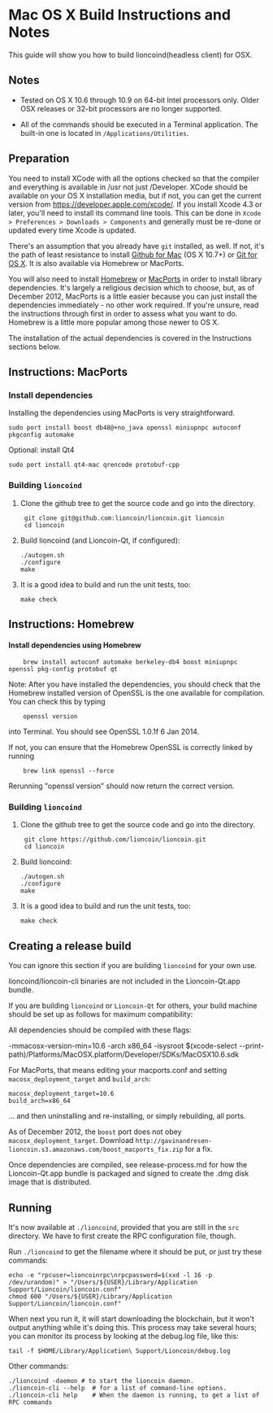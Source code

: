 Mac OS X Build Instructions and Notes
====================================
This guide will show you how to build lioncoind(headless client) for OSX.

Notes
-----

* Tested on OS X 10.6 through 10.9 on 64-bit Intel processors only.
Older OSX releases or 32-bit processors are no longer supported.

* All of the commands should be executed in a Terminal application. The
built-in one is located in `/Applications/Utilities`.

Preparation
-----------

You need to install XCode with all the options checked so that the compiler
and everything is available in /usr not just /Developer. XCode should be
available on your OS X installation media, but if not, you can get the
current version from https://developer.apple.com/xcode/. If you install
Xcode 4.3 or later, you'll need to install its command line tools. This can
be done in `Xcode > Preferences > Downloads > Components` and generally must
be re-done or updated every time Xcode is updated.

There's an assumption that you already have `git` installed, as well. If
not, it's the path of least resistance to install [Github for Mac](https://mac.github.com/)
(OS X 10.7+) or
[Git for OS X](https://code.google.com/p/git-osx-installer/). It is also
available via Homebrew or MacPorts.

You will also need to install [Homebrew](http://brew.sh)
or [MacPorts](https://www.macports.org/) in order to install library
dependencies. It's largely a religious decision which to choose, but, as of
December 2012, MacPorts is a little easier because you can just install the
dependencies immediately - no other work required. If you're unsure, read
the instructions through first in order to assess what you want to do.
Homebrew is a little more popular among those newer to OS X.

The installation of the actual dependencies is covered in the Instructions
sections below.

Instructions: MacPorts
----------------------

### Install dependencies

Installing the dependencies using MacPorts is very straightforward.

    sudo port install boost db48@+no_java openssl miniupnpc autoconf pkgconfig automake

Optional: install Qt4

    sudo port install qt4-mac qrencode protobuf-cpp

### Building `lioncoind`

1. Clone the github tree to get the source code and go into the directory.

        git clone git@github.com:lioncoin/lioncoin.git lioncoin
        cd lioncoin

2.  Build lioncoind (and Lioncoin-Qt, if configured):

        ./autogen.sh
        ./configure
        make

3.  It is a good idea to build and run the unit tests, too:

        make check

Instructions: Homebrew
----------------------

#### Install dependencies using Homebrew

        brew install autoconf automake berkeley-db4 boost miniupnpc openssl pkg-config protobuf qt

Note: After you have installed the dependencies, you should check that the Homebrew installed version of OpenSSL is the one available for compilation. You can check this by typing

        openssl version

into Terminal. You should see OpenSSL 1.0.1f 6 Jan 2014.

If not, you can ensure that the Homebrew OpenSSL is correctly linked by running

        brew link openssl --force

Rerunning "openssl version" should now return the correct version.

### Building `lioncoind`

1. Clone the github tree to get the source code and go into the directory.

        git clone https://github.com/lioncoin/lioncoin.git
        cd lioncoin

2.  Build lioncoind:

        ./autogen.sh
        ./configure
        make

3.  It is a good idea to build and run the unit tests, too:

        make check

Creating a release build
------------------------
You can ignore this section if you are building `lioncoind` for your own use.

lioncoind/lioncoin-cli binaries are not included in the Lioncoin-Qt.app bundle.

If you are building `lioncoind` or `Lioncoin-Qt` for others, your build machine should be set up
as follows for maximum compatibility:

All dependencies should be compiled with these flags:

 -mmacosx-version-min=10.6
 -arch x86_64
 -isysroot $(xcode-select --print-path)/Platforms/MacOSX.platform/Developer/SDKs/MacOSX10.6.sdk

For MacPorts, that means editing your macports.conf and setting
`macosx_deployment_target` and `build_arch`:

    macosx_deployment_target=10.6
    build_arch=x86_64

... and then uninstalling and re-installing, or simply rebuilding, all ports.

As of December 2012, the `boost` port does not obey `macosx_deployment_target`.
Download `http://gavinandresen-lioncoin.s3.amazonaws.com/boost_macports_fix.zip`
for a fix.

Once dependencies are compiled, see release-process.md for how the Lioncoin-Qt.app
bundle is packaged and signed to create the .dmg disk image that is distributed.

Running
-------

It's now available at `./lioncoind`, provided that you are still in the `src`
directory. We have to first create the RPC configuration file, though.

Run `./lioncoind` to get the filename where it should be put, or just try these
commands:

    echo -e "rpcuser=lioncoinrpc\nrpcpassword=$(xxd -l 16 -p /dev/urandom)" > "/Users/${USER}/Library/Application Support/Lioncoin/lioncoin.conf"
    chmod 600 "/Users/${USER}/Library/Application Support/Lioncoin/lioncoin.conf"

When next you run it, it will start downloading the blockchain, but it won't
output anything while it's doing this. This process may take several hours;
you can monitor its process by looking at the debug.log file, like this:

    tail -f $HOME/Library/Application\ Support/Lioncoin/debug.log

Other commands:

    ./lioncoind -daemon # to start the lioncoin daemon.
    ./lioncoin-cli --help  # for a list of command-line options.
    ./lioncoin-cli help    # When the daemon is running, to get a list of RPC commands
